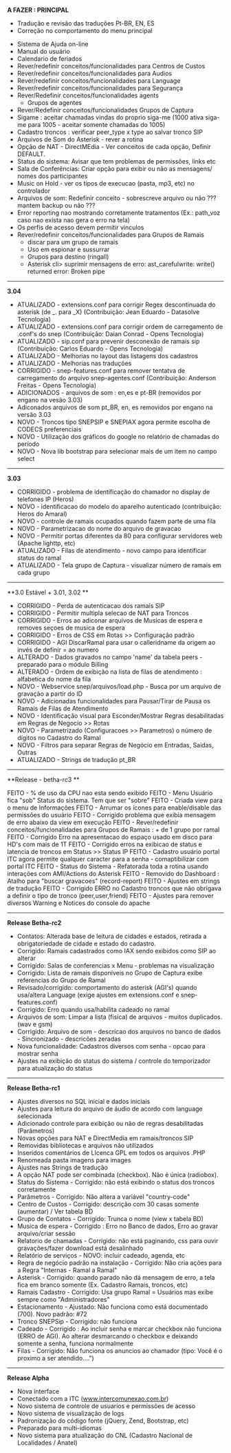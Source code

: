 **A FAZER : PRINCIPAL**

* Tradução e revisão das traduções Pt-BR, EN, ES
* Correção no comportamento do menu principal
- Sistema de Ajuda on-line
- Manual do usuário
- Calendario de feriados
- Rever/redefinir conceitos/funcionalidades para Centros de Custos
- Rever/redefinir conceitos/funcionalidades para Audios
- Rever/redefinir conceitos/funcionalidades para Language
- Rever/redefinir conceitos/funcionalidades para Segurança
- Rever/Redefinir conceitos/funcionalidades agents
  - Grupos de agentes
- Rever/Redefinir conceitos/funcionalidades Grupos de Captura
- Sigame : aceitar chamadas vindas do proprio siga-me (1000 ativa siga-me para 1005 - aceitar somente chamadas do 1005)
- Cadastro troncos :  verificar peer_type x type ao salvar tronco SIP
- Arquivos de Som do Asterisk - rever a rotina
- Opção de NAT - DirectMEdia - Ver conceitos de cada opção, Definir DEFAULT.
- Status do sistema: Avisar que tem problemas de permissões, links etc
- Sala de Conferências: Criar opção para exibir ou não as mensagens/ nomes dos participantes
- Music on Hold - ver os tipos de execucao (pasta, mp3, etc) no controlador
- Arquivos de som: Redefinir conceito  - sobrescreve arquivo ou não ??? mantem backup ou não ???
- Error reporting nao mostrando corretamente tratamentos (Ex.: path_voz caso nao exista nao gera o erro na tela)
- Os perfis de acesso devem permitir vinculos
- Rever/redefinir conceitos/funcionalidades para Grupos de Ramais
  - discar para um grupo de ramais
  - Uso em espionar e sussurrar
  - Grupos para destino (ringall)   
  - Asterisk cli> suprimir mensagens de erro: ast_carefulwrite: write() returned error: Broken pipe
---------------------------------
**3.04**

- ATUALIZADO - extensions.conf para corrigir Regex descontinuada do asterisk (de _. para _X) (Contribuição: Jean Eduardo - Datasolve Tecnologia)
- ATUALIZADO - extensions.conf para corrigir ordem de carregamento de .conf's do snep (Contribuição: Daian Conrad - Opens Tecnologia)
- ATUALIZADO - sip.conf para prevenir desconexão de ramais sip (Contribuição: Carlos Eduardo - Opens Tecnologia)
- ATUALIZADO - Melhorias no layout das listagens dos cadastros
- ATUALIZADO - Melhorias nas traduções
- CORRIGIDO - snep-features.conf para remover tentatva de carregamento do arquivo snep-agentes.conf (Contribuição: Anderson Freitas - Opens Tecnologia) 
- ADICIONADOS - arquivos de som : en,es e pt-BR (removidos por engano na vesão 3.03)
- Adiconados arquivos de som pt_BR, en, es removidos por engano na versão 3.03
- NOVO - Troncos tipo SNEPSIP e SNEPIAX agora permite escolha de CODECS preferenciais
- NOVO - Utilização dos gráficos do google no relatório de chamadas do período
- NOVO - Nova lib bootstrap para selecionar mais de um item no campo select
---------------------------------
**3.03**
- CORRIGIDO - problema de identificação do chamador no display de telefones IP (Heros)
- NOVO - identificacao do modelo do aparelho autenticado (contribuição: Heros do Amaral)
- NOVO - controle de ramais ocupados quando fazem parte de uma fila
- NOVO - Parametrizacao do nome do arquivo de gravacao
- NOVO - Permitir portas diferentes da 80 para configurar servidores web (Apache lighttp, etc)
- ATUALIZADO - Filas de atendimento - novo campo para identificar status do ramal
- ATUALIZADO - Tela grupo de Captura - visualizar número de ramais em cada grupo
---------------------------------
**3.0 Estável + 3.01, 3.02 **

- CORRIGIDO - Perda de autenticacao dos ramais SIP
- CORRIGIDO - Permitir multipla selecao de NAT para Troncos 
- CORRIGIDO - Erros ao adiconar arquivos de Musicas de espera e removes seçoes de musica de espera
- CORRIGIDO - Erros de CSS em Rotas >> Configuração padrão
- CORRIGIDO - AGI DiscarRamal para usar o calleridname da origem ao invés de definir = ao numero
- ALTERADO - Dados gravados no campo 'name' da tabela peers - preparado para o módulo Billing
- ALTERADO - Ordem de exibição na lista de filas de atendimento : alfabetica do nome da fila
- NOVO - Webservice snep/arquivos/load.php - Busca por um arquivo de gravação a partir do ID
- NOVO - Adicionadas funcionalidades para Pausar/Tirar de Pausa os Ramais de Filas de Atendimento
- NOVO - Identificação visual para Esconder/Mostrar Regras desabilitadas em Regras de Negocio >> Rotas
- NOVO - Parametrizado (Configuracoes >> Parametros) o número de dígitos no Cadastro do Ramal
- NOVO - Filtros para separar Regras de Negócio em Entradas, Saidas, Outras
- ATUALIZADO - Strings de tradução pt_BR 

---------------------------------
**Release - betha-rc3 **

FEITO - % de uso da CPU nao esta sendo exibido
FEITO - Menu Usuário fica "sob" Status do sistema. Tem que ser "sobre"
FEITO - Criada view para o menu de Informações
FEITO - Arrumar os ícones para enable/disable das permissões do usuário
FEITO - Corrigido problema que exibia mensagem de erro abaixo da view em execução
FEITO - Rever/redefinir conceitos/funcionalidades para Grupos de Ramais : + de 1 grupo por ramal
FEITO - Corrigido Erro na apresentacao do espaço usado em disco para HD's com mais de 1T
FEITO - Corrigido erros na exibicao de status e latencia de troncos em Status >> Status IP
FEITO - Cadastro usuário portal ITC agora permite qualquer caracter para a senha - comaptibilizar com portal ITC
FEITO - Status do Sistema -  Refatorada toda a rotina usando interações com AMI/Actions do Asterisk
FEITO - Removido do Dashboard : Atalho para "buscar gravacoes" (record-report) 
FEITO - Ajustes em strings de tradução
FEITO - Corrigido ERRO no Cadastro troncos que não obrigava a definir o tipo de tronco (peer,user,friend)
FEITO - Ajustes para remover diversos Warning e Notices do console do apache

---------------------------------
**Release Betha-rc2**

- Contatos: Alterada base de leitura de cidades e estados, retirada a obrigatoriedade de cidade e estado do cadastro.
- Corrigido: Ramais cadastrados como IAX sendo exibidos como SIP ao alterar
- Corrigido: Salas de conferencias x Menu - problemas na visualização
- Corrigido: Lista de ramais disponíveis no Grupo de Captura exibe referencias do Grupo de Ramal
- Revisado/corrigido: comportamento do asterisk (AGI's) quando usa/altera Language (exige ajustes em extensions.conf e snep-features.conf)
- Corrigido: Erro quando usa/habilita cadeado no ramal
- Arquivos de som: Limpar a lista (fisica) de arquivos - muitos duplicados. (wav e gsm)
- Corrigido: Arquivo de som - descricao dos arquivos no banco de dados - Sincronizado - descricões zeradas
- Nova funcionalidade: Cadastros diversos com senha - opcao para mostrar senha
- Ajustes na exibição do status do sistema / controle do temporizador para atualização do status

---------------------------------
**Release Betha-rc1**

- Ajustes diversos no SQL inicial e dados iniciais
- Ajustes para leitura do arquivo de áudio de acordo com language selecionada
- Adicionado controle para exibição ou não de regras desabilitadas (Parâmetros)
- Novas opções para NAT e DirectMedia em ramais/troncos SIP
- Removidas bibliotecas e arquivos não utilizados
- Inseridos comentários de LIcenca GPL em todos os arquivos .PHP
- Renomeada pasta imagens para images
- Ajustes nas Strings de tradução
- A opção NAT pode ser combinada (checkbox). Não é única (radiobox).
- Status do Sistema - Corrigido: não está exibindo o status dos troncos corretamente
- Parâmetros - Corrigido: Não altera a variável "country-code"
- Centro de Custos - Corrigido: descrição com 30 casas somente (aumentar) / Ver tabela BD
- Grupo de Contatos - Corrigido:   Trunca o nome (view x tabela BD)
- Musica de espera - Corrigido : Erro no Banco de dados, Erro ao gravar arquivo/criar sessão
- Relatorio de chamadas - Corrigido:  não está paginando, css para ouvir gravações/fazer download está desalinhado
- Relatório de serviços - NOVO: incluir cadeado, agenda, etc
- Regra de negócio padrão na instalação - Corrigido: Não cria ações para a Regra "Internas - Ramal a Ramal"
- Asterisk - Corrigido: quando parado não dá mensagem de erro, a tela fica em branco somente (Ex. Cadastro Ramais, troncos, etc)
- Ramais Cadastro - Corrigido: Usa grupo Ramal = Usuários mas exibe sempre como "Administradores"
- Estacionamento  - Ajustado: Não funciona como está documentado (700). Novo padrão: #72
- Tronco SNEPSip - Corrigido:  não funciona
- Cadeado - Corrigido : Ao incluir senha e marcar checkbox não funciona (ERRO de AGI). Ao alterar desmarcando o checkbox e deixando somente a senha, funciona normalmente
- Filas - Corrigido: Não funciona os anuncios ao chamador (tipo: Você é o proximo a ser atendido....")

---------------------------------
**Release Alpha**

- Nova interface
- Conectado com a ITC  (www.intercomunexao.com.br)
- Novo sistema de controle de usuarios e permissões de acesso
- Novo sistema de visualização de logs
- Padronização do código fonte (jQuery, Zend, Bootstrap, etc)
- Preparado para multi-idiomas
- Novo sistema para atualização do CNL (Cadastro Nacional de Localidades / Anatel)
